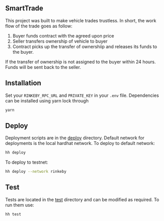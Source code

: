 ## SmartTrade

This project was built to make vehicle trades trustless. In short, the work flow of the trade goes as follow:
1. Buyer funds contract with the agreed upon price
2. Seller transfers ownership of vehicle to buyer
3. Contract picks up the transfer of ownershiip and releases its funds to the buyer.

If the transfer of ownership is not assigned to the buyer within 24 hours. Funds will be sent back to the seller.

## Installation

Set your `RINKEBY_RPC_URL` and `PRIVATE_KEY` in your `.env` file. Dependencies can be installed using yarn lock through 

```bash
yarn
```

## Deploy

Deployment scripts are in the [deploy](https://github.com/pappas999/chainlink-hardhat-box/tree/main/deploy) directory.
Default network for deployments is the local hardhat network. To deploy to default network:

```bash
hh deploy 
```

To deploy to testnet:
```bash
hh deploy --network rinkeby
```

## Test
Tests are located in the [test](https://github.com/pappas999/chainlink-hardhat-box/tree/main/test) directory and can be modified as required. To run them use:

```bash
hh test
```